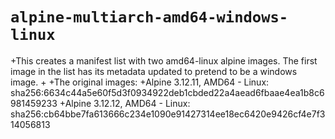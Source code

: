 # `alpine-multiarch-amd64-windows-linux`
+This creates a manifest list with two amd64-linux alpine images. The first image in the list has its metadata updated to pretend to be a windows image.
+
+The original images:
+Alpine 3.12.11, AMD64 - Linux: sha256:6634c44a5e60f5d3f0934922deb1cbded22a4aead6fbaae4ea1b8c6981459233
+Alpine 3.12.12, AMD64 - Linux: sha256:cb64bbe7fa613666c234e1090e91427314ee18ec6420e9426cf4e7f314056813